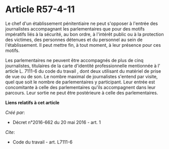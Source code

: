 # Article R57-4-11

Le chef d'un établissement pénitentiaire ne peut s'opposer à l'entrée des journalistes accompagnant les parlementaires que
pour des motifs impératifs liés à la sécurité, au bon ordre, à l'intérêt public ou à la protection des victimes, des
personnes détenues et du personnel au sein de l'établissement. Il peut mettre fin, à tout moment, à leur présence pour ces
motifs. 

Les parlementaires ne peuvent être accompagnés de plus de cinq journalistes, titulaires de la carte d'identité
professionnelle mentionnée à l' article L. 7111-6 du code du travail , dont deux utilisant du matériel de prise de vue ou de
son. Le nombre maximal de journalistes s'entend par visite, quel que soit le nombre de parlementaires y participant. Leur
entrée est concomitante à celle des parlementaires qu'ils accompagnent dans leur parcours. Leur sortie ne peut être
postérieure à celle des parlementaires.

**Liens relatifs à cet article**

_Créé par_:

  - Décret n°2016-662 du 20 mai 2016 - art. 1

_Cite_:

  - Code du travail - art. L7111-6
